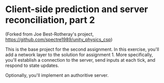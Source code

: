 # Client-side prediction and server reconciliation, part 2
(Forked from Joe Best-Rotheray's project, https://github.com/spectre1989/unity_physics_csp)

This is the base project for the second assignment. In this exercise, you'll add a network layer to the solution for assignment 1. More specifically, you'll establish a connection to the server, send inputs at each tick, and respond to state updates.

Optionally, you'll implement an authoritive server.